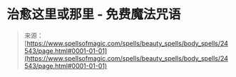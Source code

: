 <!--yml

category: 未分类

date: 2024-06-12 19:10:32

-->

# 治愈这里或那里 - 免费魔法咒语

> 来源：[https://www.spellsofmagic.com/spells/beauty_spells/body_spells/24543/page.html#0001-01-01](https://www.spellsofmagic.com/spells/beauty_spells/body_spells/24543/page.html#0001-01-01)
